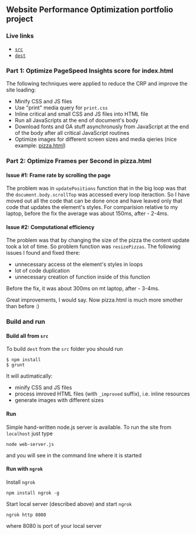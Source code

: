 ## Website Performance Optimization portfolio project

### Live links

* [`src`](http://valerii-zinchenko.github.io/frontend-nanodegree-mobile-portfolio/src/index.html)
* [`dest`](http://valerii-zinchenko.github.io/frontend-nanodegree-mobile-portfolio/dest/index.html)

### Part 1: Optimize PageSpeed Insights score for index.html

The following techniques were applied to reduce the CRP and improve the site loading:
* Minify CSS and JS files
* Use "print" media query for `print.css`
* Inline critical and small CSS and JS files into HTML file
* Run all JavaScripts at the end of document's body
* Download fonts and GA stuff asynchronusly from JavaScript at the end of the body after all critical JavaScript routines
* Optimize images for different screen sizes and media qieries (nice example: [pizza.html](http://valerii-zinchenko.github.io/frontend-nanodegree-mobile-portfolio/dest/views/pizza.html))

### Part 2: Optimize Frames per Second in pizza.html

#### Issue #1: Frame rate by scrolling the page

The problem was in `updatePositions` function that  in the big loop was that the `document.body.scrollTop` was accessed every loop iteraction. So I have moved out all the code that can be done once and have leaved only that code that updates the element's styles. For comparision relative to my laptop, before the fix the average was about 150ms, after - 2-4ms.

#### Issue #2: Computational efficiency

The problem was that by changing the size of the pizza the content update took a lot of time. So problem function was `resizePizzas`. The following issues I found and fixed there:
* unnecessary access ot the element's styles in loops
* lot of code duplication
* unnecessary creation of function inside of this function

Before the fix, it was about 300ms on mt laptop, after - 3-4ms.

Great improvements, I would say. Now pizza.html is much more smother than before :)

### Build and run

#### Build all from `src`

To build `dest` from the `src` folder you should run
```
$ npm install
$ grunt
```
It will autimatically:
* minify CSS and JS files
* process imroved HTML files (with `_improved` suffix), i.e. inline resources
* generate images with different sizes

#### Run

Simple hand-written node.js server is available. To run the site from `localhost` just type

```
node web-server.js
```

and you will see in the command line where it is started

#### Run with `ngrok`

Install `ngrok`
```
npm install ngrok -g
```

Start local server (described above) and start `ngrok`
```
ngrok http 8080
```
where 8080 is port of your local server
